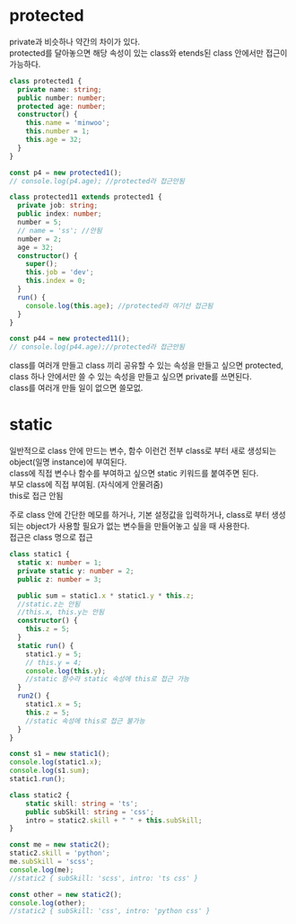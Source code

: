 # protected
private과 비슷하나 약간의 차이가 있다.   
protected를 달아놓으면 해당 속성이 있는 class와 etends된 class 안에서만 접근이 가능하다.
```typescript
class protected1 {
  private name: string;
  public number: number;
  protected age: number;
  constructor() {
    this.name = 'minwoo';
    this.number = 1;
    this.age = 32;
  }
}

const p4 = new protected1();
// console.log(p4.age); //protected라 접근안됨

class protected11 extends protected1 {
  private job: string;
  public index: number;
  number = 5;
  // name = 'ss'; //안됨
  number = 2;
  age = 32;
  constructor() {
    super();
    this.job = 'dev';
    this.index = 0;
  }
  run() {
    console.log(this.age); //protected라 여기선 접근됨
  }
}

const p44 = new protected11();
// console.log(p44.age);//protected라 접근안됨

```
class를 여러개 만들고 class 끼리 공유할 수 있는 속성을 만들고 싶으면 protected,   
class 하나 안에서만 쓸 수 있는 속성을 만들고 싶으면 private를 쓰면된다.   
class를 여러개 만들 일이 없으면 쓸모없.

# static
일반적으로 class 안에 만드는 변수, 함수 이런건 전부 class로 부터 새로 생성되는 object(일명 instance)에 부여된다.   
class에 직접 변수나 함수를 부여하고 싶으면 static 키워드를 붙여주면 된다.   
부모 class에 직접 부여됨. (자식에게 안물려줌)   
this로 접근 안됨
   
주로 class 안에 간단한 메모를 하거나, 기본 설정값을 입력하거나, class로 부터 생성되는 object가 사용할 필요가 없는 변수들을 만들어놓고 싶을 때 사용한다.   
접근은 class 명으로 접근
```typescript
class static1 {
  static x: number = 1;
  private static y: number = 2;
  public z: number = 3;

  public sum = static1.x * static1.y * this.z;
  //static.z는 안됨
  //this.x, this.y는 안됨
  constructor() {
    this.z = 5;
  }
  static run() {
    static1.y = 5;
    // this.y = 4;
    console.log(this.y);
    //static 함수라 static 속성에 this로 접근 가능
  }
  run2() {
    static1.x = 5;
    this.z = 5;
    //static 속성에 this로 접근 불가능
  }
}

const s1 = new static1();
console.log(static1.x);
console.log(s1.sum);
static1.run();

```
```typescript
class static2 {
    static skill: string = 'ts';
    public subSkill: string = 'css';
    intro = static2.skill + " " + this.subSkill;
}

const me = new static2();
static2.skill = 'python';
me.subSkill = 'scss';
console.log(me);
//static2 { subSkill: 'scss', intro: 'ts css' }

const other = new static2();
console.log(other);
//static2 { subSkill: 'css', intro: 'python css' }
```